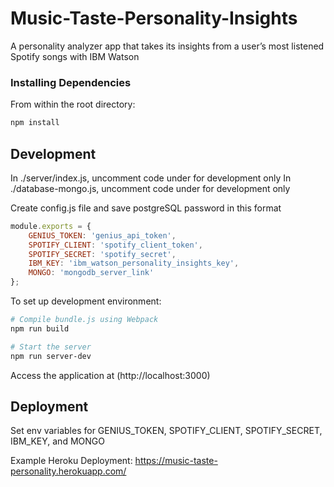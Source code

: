 # Music-Taste-Personality-Insights
A personality analyzer app that takes its insights from a user’s most listened Spotify songs with IBM Watson

### Installing Dependencies

From within the root directory:

```sh
npm install
```

## Development
In ./server/index.js, uncomment code under for development only
In ./database-mongo.js, uncomment code under for development only

Create config.js file and save postgreSQL password in this format
```js
module.exports = {
	GENIUS_TOKEN: 'genius_api_token',
	SPOTIFY_CLIENT: 'spotify_client_token',
	SPOTIFY_SECRET: 'spotify_secret',
	IBM_KEY: 'ibm_watson_personality_insights_key',
	MONGO: 'mongodb_server_link'
};
```

To set up development environment:
```sh
# Compile bundle.js using Webpack
npm run build

# Start the server
npm run server-dev
```

Access the application at (http://localhost:3000)

## Deployment
Set env variables for GENIUS_TOKEN, SPOTIFY_CLIENT, SPOTIFY_SECRET, IBM_KEY, and MONGO

Example Heroku Deployment:
https://music-taste-personality.herokuapp.com/
